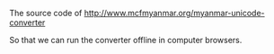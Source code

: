 The source code of
http://www.mcfmyanmar.org/myanmar-unicode-converter

So that we can run the converter offline in computer browsers.
